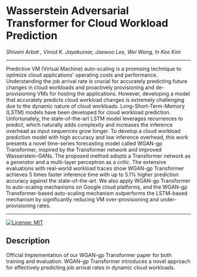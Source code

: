 # Wasserstein Adversarial Transformer for Cloud Workload Prediction
*Shivani Arbat , Vinod K. Jayakumar, Jaewoo Lee, Wei Wang, In Kee Kim*

---
Predictive VM (Virtual Machine) auto-scaling is a promising technique to optimize cloud applications' operating costs and performance. 
Understanding the job arrival rate is crucial for accurately predicting future changes in cloud workloads and proactively provisioning and de-provisioning VMs for hosting the applications. 
However, developing a model that accurately predicts cloud workload changes is extremely challenging due to the dynamic nature of cloud workloads.
Long-Short-Term-Memory (LSTM) models have been developed for cloud workload prediction. 
Unfortunately, the state-of-the-art LSTM model leverages recurrences to predict, which naturally adds complexity and increases the inference overhead as input sequences grow longer. 
To develop a cloud workload prediction model with high accuracy and low inference overhead, 
this work presents a novel time-series forecasting model called WGAN-gp Transformer, inspired by the Transformer network and improved Wasserstein-GANs. The proposed method adopts a Transformer network as a *generator* and a multi-layer perceptron as a *critic*. The extensive evaluations with real-world workload traces show WGAN-gp Transformer achieves 5 times faster inference time with up to 5.1% higher prediction accuracy against the state-of-the-art.
We also apply WGAN-gp Transformer to auto-scaling mechanisms on Google cloud platforms, and the WGAN-gp Transformer-based auto-scaling mechanism outperforms the LSTM-based mechanism by significantly reducing VM over-provisioning and under-provisioning rates.

---
[![License: MIT](https://img.shields.io/badge/License-MIT-yellow.svg)](https://opensource.org/licenses/MIT)

## Description
Official Implementation of our WGAN-gp Transformer paper for both training and evaluation. WGAN-gp Transformer introduces a novel approach for effectively predicting job arrival rates in dynamic cloud workloads.
